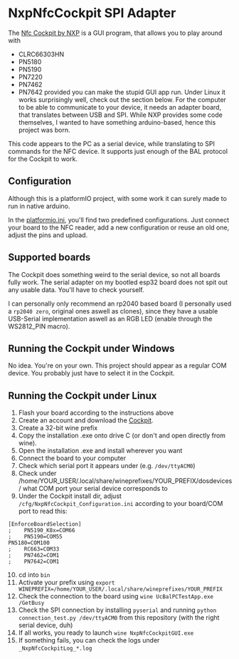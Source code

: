 # NxpNfcCockpit SPI Adapter

The [Nfc Cockpit by NXP](https://www.nxp.com/products/rfid-nfc/nfc-hf/nfc-readers/nfc-cockpit-configuration-tool-for-nfc-ics:NFC-COCKPIT) is a GUI program, that allows you to play around with
- CLRC66303HN
- PN5180
- PN5190
- PN7220
- PN7462
- PN7642
provided you can make the stupid GUI app run. Under Linux it works surprisingly well, check out the section below.
For the computer to be able to communicate to your device, it needs an adapter board, that translates between USB and SPI.
While NXP provides some code themselves, I wanted to have something arduino-based, hence this project was born.

This code appears to the PC as a serial device, while translating to SPI commands for the NFC device.
It supports just enough of the BAL protocol for the Cockpit to work.

## Configuration

Although this is a platformIO project, with some work it can surely made to run in native arduino.

In the [platformio.ini](platformio.ini), you'll find two predefined configurations.
Just connect your board to the NFC reader, add a new configuration or reuse an old one, adjust the pins and upload.

## Supported boards

The Cockpit does something weird to the serial device, so not all boards fully work.
The serial adapter on my bootled esp32 board does not spit out any usable data. You'll have to check yourself.

I can personally only recommend an rp2040 based board (I personally used a `rp2040 zero`, original ones aswell as clones), since they have a usable USB-Serial implementation aswell as an RGB LED (enable through the WS2812_PIN macro).

## Running the Cockpit under Windows

No idea. You're on your own. This project should appear as a regular COM device. You probably just have to select it in the Cockpit.

## Running the Cockpit under Linux

1. Flash your board according to the instructions above
2. Create an account and download the [Cockpit](https://www.nxp.com/products/rfid-nfc/nfc-hf/nfc-readers/nfc-cockpit-configuration-tool-for-nfc-ics:NFC-COCKPIT).
3. Create a 32-bit wine prefix 
4. Copy the installation .exe onto drive C (or don't and open directly from wine).
5. Open the installation .exe and install wherever you want
6. Connect the board to your computer
7. Check which serial port it appears under (e.g. `/dev/ttyACM0`)
8. Check under /home/YOUR_USER/.local/share/wineprefixes/YOUR_PREFIX/dosdevices/ what COM port your serial device corresponds to
9. Under the Cockpit install dir, adjust `/cfg/NxpNfcCockpit_Configuration.ini` according to your board/COM port to read this:
```
[EnforceBoardSelection]
;    PN5190_K8x=COM66
;    PN5190=COM55
PN5180=COM100
;    RC663=COM33
;    PN7462=COM1
;    PN7642=COM1
```
10. cd into `bin`
11. Activate your prefix using `export WINEPREFIX=/home/YOUR_USER/.local/share/wineprefixes/YOUR_PREFIX`
12. Check the connection to the board using `wine UcBalPCTestApp.exe /GetBusy`
13. Check the SPI connection by installing `pyserial` and running `python connection_test.py /dev/ttyACM0` from this repository (with the right serial device, duh)
14. If all works, you ready to launch `wine NxpNfcCockpitGUI.exe`
15. If something fails, you can check the logs under `_NxpNfcCockpitLog_*.log`